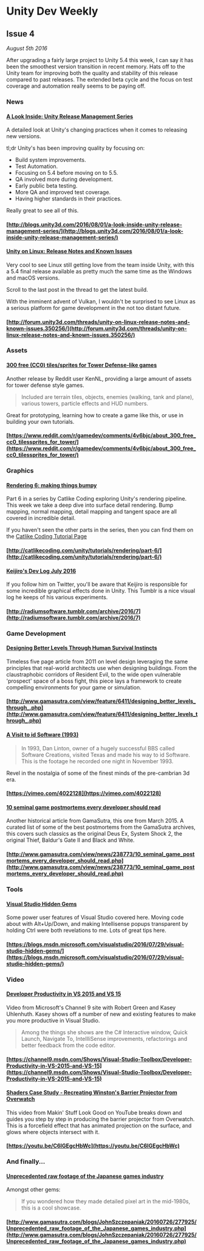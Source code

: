 # Unity Dev Weekly
## Issue 4

*August 5th 2016*

After upgrading a fairly large project to Unity 5.4 this week, I can say it has been the smoothest version transition in recent memory. Hats off to the Unity team for improving both the quality and stability of this release compared to past releases. The extended beta cycle and the focus on test coverage and automation really seems to be paying off.

### News

#### [A Look Inside: Unity Release Management Series](http://blogs.unity3d.com/2016/08/01/a-look-inside-unity-release-management-series/)

A detailed look at Unity's changing practices when it comes to releasing new versions.

tl;dr Unity's has been improving quality by focusing on:
* Build system improvements.
* Test Automation.
* Focusing on 5.4 before moving on to 5.5.
* QA involved more during development.
* Early public beta testing.
* More QA and improved test coverage.
* Having higher standards in their practices.

Really great to see all of this.

#### [http://blogs.unity3d.com/2016/08/01/a-look-inside-unity-release-management-series/](http://blogs.unity3d.com/2016/08/01/a-look-inside-unity-release-management-series/)


#### [Unity on Linux: Release Notes and Known Issues](http://forum.unity3d.com/threads/unity-on-linux-release-notes-and-known-issues.350256/)

Very cool to see Linux still getting love from the team inside Unity, with this a 5.4 final release available as pretty much the same time as the Windows and macOS versions.

Scroll to the last post in the thread to get the latest build.

With the imminent advent of Vulkan, I wouldn't be surprised to see Linux as a serious platform for game development in the not too distant future.

#### [http://forum.unity3d.com/threads/unity-on-linux-release-notes-and-known-issues.350256/](http://forum.unity3d.com/threads/unity-on-linux-release-notes-and-known-issues.350256/)


### Assets

#### [300 free (CC0) tiles/sprites for Tower Defense-like games](https://www.reddit.com/r/gamedev/comments/4v6bjc/about_300_free_cc0_tilessprites_for_tower/)

Another release by Reddit user KenNL, providing a large amount of assets for tower defense style games.

> Included are terrain tiles, objects, enemies (walking, tank and plane), various towers, particle effects and HUD numbers.

Great for prototyping, learning how to create a game like this, or use in building your own tutorials.

#### [https://www.reddit.com/r/gamedev/comments/4v6bjc/about_300_free_cc0_tilessprites_for_tower/](https://www.reddit.com/r/gamedev/comments/4v6bjc/about_300_free_cc0_tilessprites_for_tower/)


### Graphics

#### [Rendering 6: making things bumpy](http://catlikecoding.com/unity/tutorials/rendering/part-6/)

Part 6 in a series by Catlike Coding exploring Unity's rendering pipeline. This week we take a deep dive into surface detail rendering. Bump mapping, normal mapping, detail mapping and tangent space are all covered in incredible detail.

If you haven't seen the other parts in the series, then you can find them on the [Catlike Coding Tutorial Page](http://catlikecoding.com/unity/tutorials/)

#### [http://catlikecoding.com/unity/tutorials/rendering/part-6/](http://catlikecoding.com/unity/tutorials/rendering/part-6/)


#### [Keijiro's Dev Log July 2016](http://radiumsoftware.tumblr.com/archive/2016/7)

If you follow him on Twitter, you'll be aware that Keijiro is responsible for some incredible graphical effects done in Unity. This Tumblr is a nice visual log he keeps of his various experiments.

#### [http://radiumsoftware.tumblr.com/archive/2016/7](http://radiumsoftware.tumblr.com/archive/2016/7)


### Game Development

#### [Designing Better Levels Through Human Survival Instincts](http://www.gamasutra.com/view/feature/6411/designing_better_levels_through_.php)

Timeless five page article from 2011 on level design leveraging the same principles that real-world architects use when designing buildings. From the claustraphobic corridors of Resident Evil, to the wide open vulnerable 'prospect' space of a boss fight, this piece lays a framework to create compelling environments for your game or simulation.

#### [http://www.gamasutra.com/view/feature/6411/designing_better_levels_through_.php](http://www.gamasutra.com/view/feature/6411/designing_better_levels_through_.php)


#### [A Visit to id Software (1993)](https://vimeo.com/4022128)
> In 1993, Dan Linton, owner of a hugely successful BBS called Software Creations, visited Texas and made his way to id Software.  This is the footage he recorded one night in November 1993.

Revel in the nostalgia of some of the finest minds of the pre-cambrian 3d era.
#### [https://vimeo.com/4022128](https://vimeo.com/4022128)


#### [10 seminal game postmortems every developer should read](http://www.gamasutra.com/view/news/238773/10_seminal_game_postmortems_every_developer_should_read.php)

Another historical article from GamaSutra, this one from March 2015. A curated list of some of the best postmortems from the GamaSutra archives, this covers such classics as the original Deus Ex, System Shock 2, the original Thief, Baldur's Gate II and Black and White.

#### [http://www.gamasutra.com/view/news/238773/10_seminal_game_postmortems_every_developer_should_read.php](http://www.gamasutra.com/view/news/238773/10_seminal_game_postmortems_every_developer_should_read.php)


### Tools

#### [Visual Studio Hidden Gems](https://blogs.msdn.microsoft.com/visualstudio/2016/07/29/visual-studio-hidden-gems/)

Some power user features of Visual Studio covered here. Moving code about with Alt+Up/Down, and making Intellisense popups transparent by holding Ctrl were both revelations to me. Lots of great tips here.

#### [https://blogs.msdn.microsoft.com/visualstudio/2016/07/29/visual-studio-hidden-gems/](https://blogs.msdn.microsoft.com/visualstudio/2016/07/29/visual-studio-hidden-gems/)


### Video

#### [Developer Productivity in VS 2015 and VS 15](https://channel9.msdn.com/Shows/Visual-Studio-Toolbox/Developer-Productivity-in-VS-2015-and-VS-15)

Video from Microsoft's Channel 9 site with Robert Green and Kasey Uhlenhuth. Kasey shows off a number of new and existing features to make you more productive in Visual Studio.

> Among the things she shows are the C# Interactive window, Quick Launch, Navigate To, IntellliSense improvements, refactorings and better feedback from the code editor.

#### [https://channel9.msdn.com/Shows/Visual-Studio-Toolbox/Developer-Productivity-in-VS-2015-and-VS-15](https://channel9.msdn.com/Shows/Visual-Studio-Toolbox/Developer-Productivity-in-VS-2015-and-VS-15)


#### [Shaders Case Study - Recreating Winston's Barrier Projector from Overwatch](https://youtu.be/C6lGEgcHbWc)

This video from Makin' Stuff Look Good on YouTube breaks down and guides you step by step in producing the barrier projector from Overwatch. This is a forcefield effect that has animated projection on the surface, and glows where objects intersect with it.

#### [https://youtu.be/C6lGEgcHbWc](https://youtu.be/C6lGEgcHbWc)


### And finally...

#### [Unprecedented raw footage of the Japanese games industry](http://www.gamasutra.com/blogs/JohnSzczepaniak/20160726/277925/Unprecedented_raw_footage_of_the_Japanese_games_industry.php)

Amongst other gems:
> If you wondered how they made detailed pixel art in the mid-1980s, this is a cool showcase.

#### [http://www.gamasutra.com/blogs/JohnSzczepaniak/20160726/277925/Unprecedented_raw_footage_of_the_Japanese_games_industry.php](http://www.gamasutra.com/blogs/JohnSzczepaniak/20160726/277925/Unprecedented_raw_footage_of_the_Japanese_games_industry.php)
